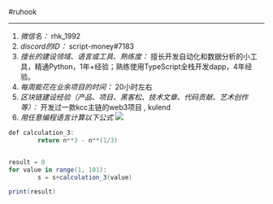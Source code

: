 #ruhook

---
1. *微信名：* rhk_1992
2. *discord的ID：* script-money#7183
3. *擅长的建设领域、语言或工具、熟练度：* 擅长开发自动化和数据分析的小工具，精通Python，1年+经验；熟练使用TypeScript全栈开发dapp，4年经验。
4. *每周能花在业余项目的时间：* 20小时左右
5. *区块链建设经验（产品、项目、黑客松、技术文章、代码贡献、艺术创作等）：* 开发过一款kcc主链的web3项目 , kulend
6. *用任意编程语言计算以下公式*
   ![](https://latex.codecogs.com/svg.image?\sum_{n=1}^{100}\left&space;(n^{3}-\sqrt[3]{n}&space;\right&space;))

```C#
def calculation_3:
        return n**3 - n**(1/3)


result = 0
for value in range(1, 101):
        s = s+calculation_3(value)

print(result)